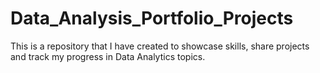 # Data_Analysis_Portfolio_Projects

This is a repository that I have created to showcase skills, share projects and track my progress in Data Analytics topics.

